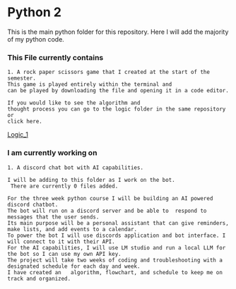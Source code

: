 # Python 2

This is the main python folder for this repository. Here I will add the majority of my python code. 

### This File currently contains

    1. A rock paper scissors game that I created at the start of the semester. 
    This game is played entirely within the terminal and 
    can be played by downloading the file and opening it in a code editor. 
    
    If you would like to see the algorithm and 
    thought process you can go to the logic folder in the same repository or 
    click here.

[Logic_1](https://github.com/romanrocks4/dae_6_month/tree/main/logic_1)

### I am currently working on 

    1. A discord chat bot with AI capabilities. 

    I will be adding to this folder as I work on the bot.
     There are currently 0 files added. 

    For the three week python course I will be building an AI powered discord chatbot. 
    The bot will run on a discord server and be able to  respond to messages that the user sends.
    Its main purpose will be a personal assistant that can give reminders, make lists, and add events to a calendar. 
    To power the bot I will use discords application and bot interface. I will connect to it with their API. 
    For the AI capabilities, I will use LM studio and run a local LLM for the bot so I can use my own API key.
    The project will take two weeks of coding and troubleshooting with a designated schedule for each day and week.
    I have created an   algorithm, flowchart, and schedule to keep me on track and organized.    
